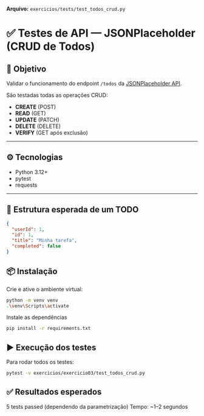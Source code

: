 
**Arquivo:** `exercicios/tests/test_todos_crud.py`
# ✅ Testes de API — JSONPlaceholder (CRUD de Todos)

## 🎯 Objetivo
Validar o funcionamento do endpoint `/todos` da [JSONPlaceholder API](https://jsonplaceholder.typicode.com/).

São testadas todas as operações CRUD:
- **CREATE** (POST)
- **READ** (GET)
- **UPDATE** (PATCH)
- **DELETE** (DELETE)
- **VERIFY** (GET após exclusão)

---

## ⚙️ Tecnologias
- Python 3.12+
- pytest
- requests

---

## 🧩 Estrutura esperada de um TODO
```json
{
  "userId": 1,
  "id": 1,
  "title": "Minha tarefa",
  "completed": false
}  
``` 

## 📦 Instalação

Crie e ative o ambiente virtual:
```bash
python -m venv venv
.\venv\Scripts\activate
``` 
Instale as dependências  
```bash
pip install -r requirements.txt  
```

## ▶️ Execução dos testes

Para rodar todos os testes:  
```bash  
pytest -v exercicios/exercicio03/test_todos_crud.py
```

## ✅ Resultados esperados  

5 tests passed (dependendo da parametrização)
Tempo: ~1–2 segundos
